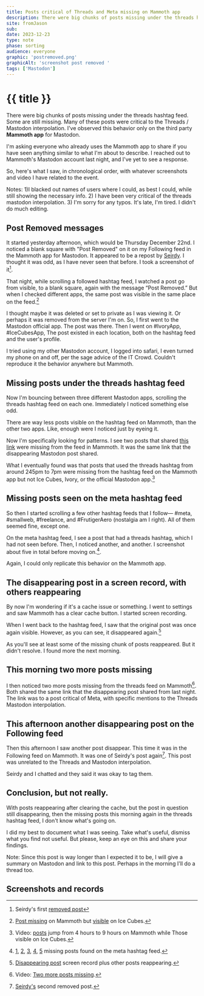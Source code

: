 ```yaml
---
title: Posts critical of Threads and Meta missing on Mammoth app
description: There were big chunks of posts missing under the threads hashtag feed. Some are still missing. Many of these posts were critical to the Threads / Mastodon interpolation. 
site: fromJason
sub: 
date: 2023-12-23
type: note
phase: sorting
audience: everyone
graphic: 'postremoved.png'
graphicAlt: 'screenshot post removed '
tags: ['Mastodon']
---
```

# {{ title }}

There were big chunks of posts missing under the threads hashtag feed. Some are still missing. Many of these posts were critical to the Threads / Mastodon interpolation. I’ve observed this behavior only on the third party **Mammoth app** for Mastodon. 

I'm asking everyone who already uses the Mammoth app to share if you have seen anything similar to what I'm about to describe. I reached out to Mammoth's Mastodon account last night, and I've yet to see a response. 

So, here's what I saw, in chronological order, with whatever screenshots and video I have related to the event. 

Notes: 1)I blacked out names of users where I could, as best I could, while still showing the necessary info. 2) I have been very critical of the threads mastodon interpolation. 3) I'm sorry for any typos. It's late, I'm tired. I didn't do much editing.

## Post Removed messages

It started yesterday afternoon, which would be Thursday December 22nd. I noticed a blank square with "Post Removed" on it on my Following feed in the Mammoth app for Mastodon. It appeared to be a repost by [Seirdy](https://pleroma.envs.net/users/Seirdy). I thought it was odd, as I have never seen that before. I took a screenshot of it[^1]. 

That night, while scrolling a followed hashtag feed, I watched a post go from visible, to a blank square, again with the message “Post Removed.” But when I checked different apps, the same post was visible in the same place on the feed.[^2]

I thought maybe it was deleted or set to private as I was viewing it. Or perhaps it was removed from the server I'm on. So, I first went to the Mastodon official app. The post was there. Then I went on #IvoryApp, #IceCubesApp, The post existed in each location, both on the hashtag feed and the user's profile. 

I tried using my other Mastodon account, I logged into safari, I even turned my phone on and off, per the sage advice of the IT Crowd. Couldn't reproduce it the behavior anywhere but Mammoth. 

## Missing posts under the threads hashtag feed

Now I'm bouncing between three different Mastodon apps, scrolling the threads hashtag feed on each one. Immediately I noticed something else odd. 

There are way less posts visible on the hashtag feed on Mammoth, than the other two apps. Like, enough were I noticed just by eyeing it. 

Now I'm specifically looking for patterns. I see two posts that shared [this link](https://erinkissane.com/untangling-threads) were missing from the feed in Mammoth. It was the same link that the disappearing Mastodon post shared. 

What I eventually found was that posts that used the threads hashtag from around 245pm to 7pm were missing from the hashtag feed on the Mammoth app but not Ice Cubes, Ivory, or the official Mastodon app.[^3]

## Missing posts seen on the meta hashtag feed


So then I started scrolling a few other hashtag feeds that I follow— #meta, #smallweb, #freelance, and #FrutigerAero (nostalgia am I right). All of them seemed fine, except one.

On the meta hashtag feed, I see a post that had a threads hashtag, which I had not seen before. Then, I noticed another, and another. I screenshot about five in total before moving on.[^4]. 

Again, I could only replicate this behavior on the Mammoth app. 

## The disappearing post in a screen record, with others reappearing 

By now I'm wondering if it's a cache issue or something. I went to settings and saw Mammoth has a clear cache button. I started screen recording. 

When I went back to the hashtag feed, I saw that the original post was once again visible. However, as you can see, it disappeared again.[^5]

As you'll see at least some of the missing chunk of posts reappeared. But it didn't resolve. I found more the next morning.

## This morning two more posts missing 

I then noticed two more posts missing from the threads feed on Mammoth[^6]. Both shared the same link that the disappearing post shared from last night. The link was to a post critical of Meta, with specific mentions to the Threads Mastodon interpolation. 

## This afternoon another disappearing post on the Following feed 

Then this afternoon I saw another post disappear. This time it was in the Following feed on Mammoth. It was one of Seirdy's post again[^7]. This post was unrelated to the Threads and Mastodon interpolation. 

Seirdy and I chatted and they said it was okay to tag them. 

## Conclusion, but not really. 

With posts reappearing after clearing the cache, but the post in question still disappearing, then the missing posts this morning again in the threads hashtag feed, I don't know what's going on. 

I did my best to document what I was seeing. Take what's useful, dismiss what you find not useful. But please, keep an eye on this and share your findings. 

Note: Since this post is way longer than I expected it to be, I will give a summary on Mastodon and link to this post. Perhaps in the morning I'll do a thread too. 

## Screenshots and records

[^1]: Seirdy's first [removed post](https://www.fromjason.xyz/img/IMG_2973.jpg)

[^2]: [Post missing](https://www.fromjason.xyz/img/IMG_2979.jpg) on Mammoth but [visible](https://www.fromjason.xyz/img/IMG_2984.jpg) on Ice Cubes. 

[^3]: Video: [posts](https://fromjason.notion.site/Missing-posts-59807f220d1e49ff859bcbe576376b4f?pvs=4) jump from 4 hours to 9 hours on Mammoth while Those visible on Ice Cubes. 

[^4]: [1](https://www.fromjason.xyz/img/IMG_2999.jpg), [2](https://www.fromjason.xyz/img/IMG_3001.jpg), [3](IMG_3002.jpg), [4](https://www.fromjason.xyz/img/IMG_3003.jpg), [5](https://www.fromjason.xyz/img/IMG_3004.jpg) missing posts found on the meta hashtag feed. 

[^5]: [Disappearing post](https://fromjason.notion.site/Posts-removed-again-044e79c9c8184b60acddc1feeef09624?pvs=4) screen record plus other posts reappearing. 

[^6]: Video: [Two more posts missing](https://fromjason.notion.site/2-more-missing-posts-eea11fe209724912b0f32895ebcc04b0?pvs=4). 

[^7]: [Seirdy's](https://www.fromjason.xyz/img/IMG_3035.jpg) second removed post. 





